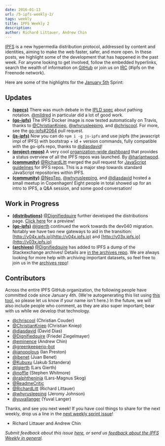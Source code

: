 ```yaml
---
date: 2016-01-13
url: /5-ipfs-weekly-2/
tags: weekly
title: IPFS Weekly 2
description:
author: Richard Littauer, Andrew Chin
---
```


[IPFS](//ipfs.io/) is a new hypermedia distribution protocol, addressed by content and identities, aiming to make the web faster, safer, and more open. In these posts, we highlight some of the development that has happened in the past week. For anyone looking to get involved, follow the embedded hyperlinks, search the wealth of information on [GitHub](//github.com/ipfs) or join us on [IRC](//webchat.freenode.net/?channels=ipfs) (#ipfs on the Freenode network).

Here are some of the highlights for the [January 5th](//github.com/ipfs/pm/issues/77) Sprint:

## Updates

- [**(specs)**](//github.com/ipfs/specs) There was much debate in the [IPLD spec](https://github.com/ipfs/specs/pull/37) about pathing notation. [@mildred](//github.com/mildred) in particular did a lot of good work.
- [**(go-ipfs)**](//github.com/ipfs/go-ipfs) The IPFS Docker image is now tested automatically on Travis, thanks to [@ChristianKniep](//github.com/ChristianKniep), [@whyrusleeping](//github.com/whyrusleeping), and [@chriscool](//github.com/chriscool). For more, see the [go-ipfs#2064](//github.com/ipfs/go-ipfs/pull/2064) pull request.
- [**(js-ipfs)**](//github.com/ipfs/js-ipfs) Now you can do `npm i -g js-ipfs` and use jsipfs (the javascript impl of IPFS) with bootstrap + id + version commands, fully compatible with the go-ipfs repo, thanks to [@diasdavid](//github.com/diasdavid)!
- [**(project-repos)**](//github.com/ipfs/project-repos) A very cool [organization-wide dashboard](http://project-repos.ipfs.io/) that provides a status overview of all the IPFS repos was launched. By [@harlantwood](//github.com/harlantwood).
- [**(community)**](//github.com/ipfs/community) [@RichardLitt](//github.com/RichardLitt) merged the pull request for [JavaScript guidelines](//github.com/ipfs/community/blob/master/js-contribution-guidelines.md) for IPFS repos. This is a major step towards standard JavaScript repositories within IPFS.
- [**(community)**](//github.com/ipfs/community#meetups) [@NeoTeo](//github.com/NeoTeo), [@whyrusleeping](//github.com/whyrusleeping), and [@diasdavid](//github.com/diasdavid) hosted a small meetup in Copenhagen! Eight people in total showed up for an intro to IPFS, a Q&A session, and some good conversation!

## Work in Progress

- [**(distributions)**](//github.com/distributions) [@Dignifiedquire](//github.com/Dignifiedquire) further developed the distributions page. [Click here](http://v04x.ipfs.io/ipfs/QmZyvWokPYGg6DrjE6o2V7qhThzZQZ8QCWqdd2U3S75HXC/index.html) for a preview!
- [**(go-ipfs)**](//github.com/ipfs/go-ipfs) [@lgierth](//github.com/lgierth) continued the work towards the dev040 migration. Notably we have two new gateways to aid in the transition: [http://v04x.ipfs.io](http://v04x.ipfs.io) and [http://v03x.ipfs.io](http://v03x.ipfs.io)
- [**(archives)**](//github.com/ipfs/archives/) [@Dignifiedquire](//github.com/Dignifiedquire) has added to IPFS a dump of the Stackexchange archives! Details are [in the archives repo](//github.com/ipfs/archives/issues/50). We are always looking for more help with archiving important datasets, so feel free to join us in the [archives repo](//github.com/ipfs/archives/)!

## Contributors

Across the entire IPFS GitHub organization, the following people have committed code since January 4th. (We're autogenerating this list using [this tool](//github.com/ipfs/weekly/blob/master/tools/get_commits.py), so please let us know if your name isn't here.) In the future, we will also include people who comment, as they are also super important; bear with us while we develop that technology.

- [@chriscool](//github.com/chriscool) (Christian Couder)
- [@ChristianKniep](//github.com/ChristianKniep) (Christian Kniep)
- [@diasdavid](//github.com/diasdavid) (David Dias)
- [@Dignifiedquire](//github.com/Dignifiedquire) (Friedel Ziegelmayer)
- [@eminence](//github.com/eminence) (Andrew Chin)
- [@greenkeeperio-bot](//github.com/greenkeeperio-bot)
- [@ianopolous](//github.com/ianopolous) (Ian Preston)
- [@jbenet](//github.com/jbenet) (Juan Benet)
- [@Kubuxu](//github.com/Kubuxu) (Jakub Sztandera)
- [@lgierth](//github.com/lgierth) (Lars Gierth)
- [@noffle](//github.com/noffle) (Stephen Whitmore)
- [@ralphtheninja](//github.com/ralphtheninja) (Lars-Magnus Skog)
- [@ReadmeCritic](//github.com/ReadmeCritic)
- [@RichardLitt](//github.com/RichardLitt) (Richard Littauer)
- [@whyrusleeping](//github.com/whyrusleeping) (Jeromy Johnson)
- [@yuvallanger](//github.com/yuvallanger) (Yuval Langer)

Thanks, and see you next week! If you have cool things to share for the next weekly, drop us a line in the [next weekly sprint issue](//github.com/ipfs/pm/issues/79)!

- Richard Littauer and Andrew Chin

_Submit feedback about this issue [here](//github.com/ipfs/weekly/issues/10), or send us [feedback about the IPFS Weekly in general](//github.com/ipfs/weekly/issues/7)._
